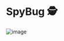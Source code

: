 # SpyBug 🕵 

![image](https://github.com/user-attachments/assets/5d8b6949-ede9-4b8f-a17a-7366d0a16624)
